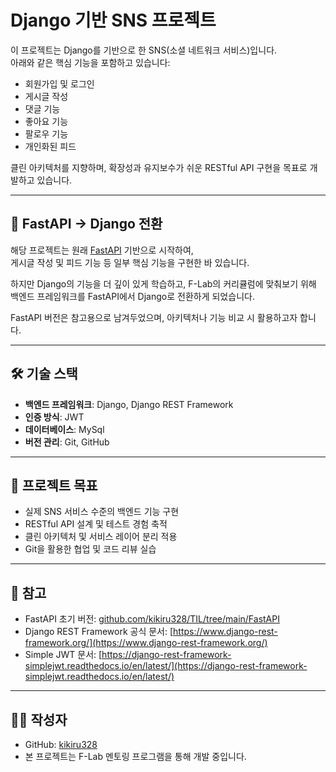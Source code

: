 # Django 기반 SNS 프로젝트

이 프로젝트는 Django를 기반으로 한 SNS(소셜 네트워크 서비스)입니다.  
아래와 같은 핵심 기능을 포함하고 있습니다:

- 회원가입 및 로그인
- 게시글 작성
- 댓글 기능
- 좋아요 기능
- 팔로우 기능
- 개인화된 피드

클린 아키텍처를 지향하며, 확장성과 유지보수가 쉬운 RESTful API 구현을 목표로 개발하고 있습니다.

---

## 📌 FastAPI → Django 전환

해당 프로젝트는 원래 [FastAPI](https://github.com/kikiru328/TIL/tree/main/FastAPI) 기반으로 시작하여,  
게시글 작성 및 피드 기능 등 일부 핵심 기능을 구현한 바 있습니다.

하지만 Django의 기능을 더 깊이 있게 학습하고, F-Lab의 커리큘럼에 맞춰보기 위해  
백엔드 프레임워크를 FastAPI에서 Django로 전환하게 되었습니다.

FastAPI 버전은 참고용으로 남겨두었으며, 아키텍처나 기능 비교 시 활용하고자 합니다.

---

## 🛠 기술 스택

- **백엔드 프레임워크**: Django, Django REST Framework
- **인증 방식**: JWT 
- **데이터베이스**: MySql
- **버전 관리**: Git, GitHub

---

## 🎯 프로젝트 목표

- 실제 SNS 서비스 수준의 백엔드 기능 구현
- RESTful API 설계 및 테스트 경험 축적
- 클린 아키텍처 및 서비스 레이어 분리 적용
- Git을 활용한 협업 및 코드 리뷰 실습

---

## 🔗 참고

- FastAPI 초기 버전: [github.com/kikiru328/TIL/tree/main/FastAPI](https://github.com/kikiru328/TIL/tree/main/FastAPI)
- Django REST Framework 공식 문서: [https://www.django-rest-framework.org/](https://www.django-rest-framework.org/)
- Simple JWT 문서: [https://django-rest-framework-simplejwt.readthedocs.io/en/latest/](https://django-rest-framework-simplejwt.readthedocs.io/en/latest/)

---

## 🙋‍♂️ 작성자

- GitHub: [kikiru328](https://github.com/kikiru328)
- 본 프로젝트는 F-Lab 멘토링 프로그램을 통해 개발 중입니다.